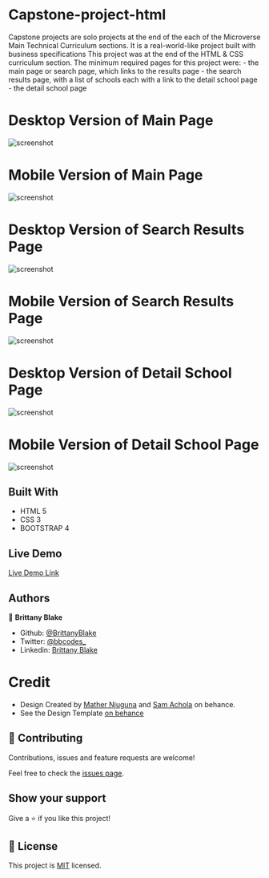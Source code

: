 # Capstone-project-html
Capstone projects are solo projects at the end of the each of the Microverse Main Technical Curriculum sections. It is a real-world-like project built with business specifications  This project was at the end of the HTML & CSS curriculum section. The minimum required pages for this project were:
    - the main page or search page, which links to the results page
    - the search results page, with a list of schools each with a link to the detail school page
    - the detail school page
 
# Desktop Version of Main Page

![screenshot](images/home.png)

# Mobile Version of Main Page

![screenshot](images/mobile-home.png)

# Desktop Version of Search Results Page

![screenshot](images/search-results.png)

# Mobile Version of Search Results Page

![screenshot](images/mobile-search.png)

# Desktop Version of Detail School Page

![screenshot](images/detail.png)

# Mobile Version of Detail School Page

![screenshot](images/mobile-detail.png)

## Built With

- HTML 5
- CSS 3
- BOOTSTRAP 4

## Live Demo

[Live Demo Link](https://brittanyblake.github.io/Capstone-project-html/)


## Authors

👤 **Brittany Blake**

- Github: [@BrittanyBlake](https://github.com/BrittanyBlake)
- Twitter: [@bbcodes_](https://twitter.com/bbcodes_)
- Linkedin: [Brittany Blake](https://www.linkedin.com/in/brittany-blake-843951109/)

# Credit
- Design Created by <a href="https://www.behance.net/mathewnjuguna">Mather Njuguna</a> and  <a href="https://www.behance.net/aweSam"> Sam Achola</a>  on behance.
- See the Design Template <a href="https://www.behance.net/gallery/25563385/PatashuleKE">on behance</a>

## 🤝 Contributing

Contributions, issues and feature requests are welcome!

Feel free to check the [issues page](https://github.com/BrittanyBlake/Capstone-project-html/issues).

## Show your support

Give a ⭐️ if you like this project!


## 📝 License

This project is [MIT](lic.url) licensed.

